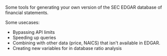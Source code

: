 Some tools for generating your own version of the SEC EDGAR database of financial statements.

Some usecases:
  * Bypassing API limits
  * Speeding up queries
  * Combining with other data (price, NAICS) that isn't available in EDGAR.
  * Creating new variables for in database ratio analysis
